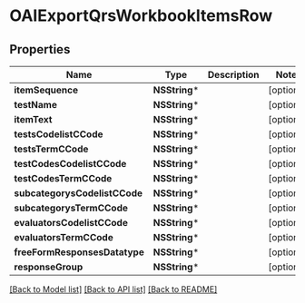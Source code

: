 # OAIExportQrsWorkbookItemsRow

## Properties
Name | Type | Description | Notes
------------ | ------------- | ------------- | -------------
**itemSequence** | **NSString*** |  | [optional] 
**testName** | **NSString*** |  | [optional] 
**itemText** | **NSString*** |  | [optional] 
**testsCodelistCCode** | **NSString*** |  | [optional] 
**testsTermCCode** | **NSString*** |  | [optional] 
**testCodesCodelistCCode** | **NSString*** |  | [optional] 
**testCodesTermCCode** | **NSString*** |  | [optional] 
**subcategorysCodelistCCode** | **NSString*** |  | [optional] 
**subcategorysTermCCode** | **NSString*** |  | [optional] 
**evaluatorsCodelistCCode** | **NSString*** |  | [optional] 
**evaluatorsTermCCode** | **NSString*** |  | [optional] 
**freeFormResponsesDatatype** | **NSString*** |  | [optional] 
**responseGroup** | **NSString*** |  | [optional] 

[[Back to Model list]](../README.md#documentation-for-models) [[Back to API list]](../README.md#documentation-for-api-endpoints) [[Back to README]](../README.md)



